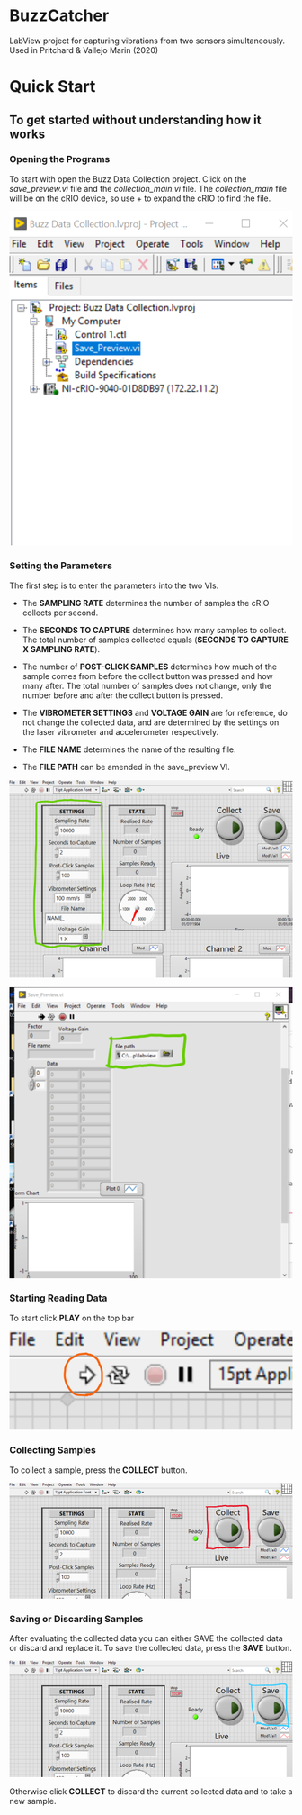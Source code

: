 # BuzzCatcher
LabView project for capturing vibrations from two sensors simultaneously. Used in Pritchard &amp; Vallejo Marin (2020)

# Quick Start

## To get started without understanding how it works

### Opening the Programs

To start with open the Buzz Data Collection project. Click on the *save_preview.vi* file and the *collection_main.vi* file. The *collection_main* file will be on the cRIO device, so use + to expand the cRIO to find the file.


![Started](/images/root.png)


### Setting the Parameters

The first step is to enter the parameters into the two VIs.

* The **SAMPLING RATE** determines the number of samples the cRIO collects per second. 

* The **SECONDS TO CAPTURE** determines how many samples to collect. The total number of samples collected equals (**SECONDS TO CAPTURE X SAMPLING RATE**). 

* The number of **POST-CLICK SAMPLES** determines how much of the sample comes from before the collect button was pressed and how many after. The total number of samples does not change, only the number before and after the collect button is pressed. 

* The **VIBROMETER SETTINGS** and **VOLTAGE GAIN** are for reference, do not change the collected data, and are determined by the settings on the laser vibrometer and accelerometer respectively.  

* The **FILE NAME**  determines the name of the resulting file. 

* The **FILE PATH** can be amended in the save_preview VI.


![Settings](/images/settings1.png)

![Settings](/images/settings2.png)


### Starting Reading Data

To start click **PLAY** on the top bar
 
 
![Play](/images/play.png)


### Collecting Samples

To collect a sample, press the **COLLECT** button.


![Collect](/images/collect.png)


### Saving or Discarding Samples

After evaluating the collected data you can either SAVE the collected data or discard and replace it.
To save the collected data, press the **SAVE** button.
 
 
![Save](/images/save.png)


Otherwise click **COLLECT** to discard the current collected data and to take a new sample.

